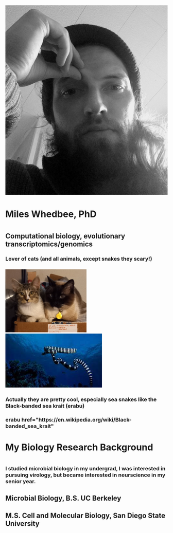 <div class="page-header">
  <img src="/assets/images/20210412_152015.jpg" alt="Header Image">
</div>
<h1> Miles Whedbee, PhD <h1>
<h2>Computational biology, evolutionary transcriptomics/genomics</h2>

<h3>Lover of cats (and all animals, except snakes they scary!)<h3> <img src="/cats.jpg" width="50%">

<img src="/assets/images/seaSnake.jpeg">
<h3>Actually they are pretty cool, especially sea snakes like the Black-banded sea krait (erabu)<h3>
<a> erabu href="https://en.wikipedia.org/wiki/Black-banded_sea_krait" </a>

<h1> My Biology Research Background <h1>

<h3> I studied microbial biology in my undergrad, I was interested in pursuing virology, but became interested in neurscience in my senior year.<h3>

<h2> Microbial Biology, B.S. UC Berkeley <h2>


<h2> M.S. Cell and Molecular Biology, San Diego State University <h2>
